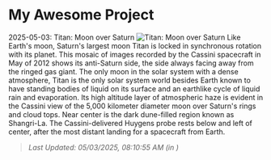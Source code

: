 # My Awesome Project

<!-- APOD Start -->
2025-05-03: Titan: Moon over Saturn
![Titan: Moon over Saturn](https://apod.nasa.gov/apod/image/2505/PIA19642Titan1024.jpg)
Like Earth's moon, Saturn's largest moon Titan is locked in synchronous rotation with its planet. This mosaic of images recorded by the Cassini spacecraft in May of 2012 shows its anti-Saturn side, the side always facing away from the ringed gas giant. The only moon in the solar system with a dense atmosphere, Titan is the only solar system world besides Earth known to have standing bodies of liquid on its surface and an earthlike cycle of liquid rain and evaporation. Its high altitude layer of atmospheric haze is evident in the Cassini view of the 5,000 kilometer diameter moon over Saturn's rings and cloud tops. Near center is the dark dune-filled region known as Shangri-La. The Cassini-delivered Huygens probe rests below and left of center, after the most distant landing for a spacecraft from Earth.
> _Last Updated: 05/03/2025, 08:10:55 AM (in )_
<!-- APOD End -->
